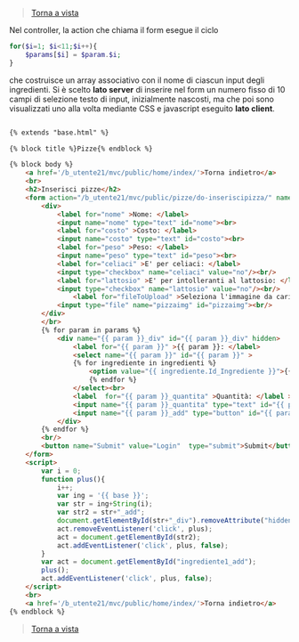 >[Torna a vista](view.md) 


Nel controller, la action che chiama il form esegue il ciclo 
```PHP
for($i=1; $i<11;$i++){
	$params[$i] = $param.$i;
}
```
che costruisce un array associativo con il nome di ciascun input degli ingredienti. Si è scelto **lato server** di inserire nel form un numero fisso di 10 campi di selezione testo di input, inizialmente nascosti, ma che poi sono visualizzati uno alla volta mediante CSS e javascript eseguito **lato client**.

```HTML

{% extends "base.html" %}

{% block title %}Pizze{% endblock %}

{% block body %}
    <a href='/b_utente21/mvc/public/home/index/'>Torna indietro</a>
    <br>
    <h2>Inserisci pizze</h2>
    <form action="/b_utente21/mvc/public/pizze/do-inseriscipizza/" name="Pizze_Form" method="post" enctype="multipart/form-data">
		<div>
			<label for="nome" >Nome: </label>
			<input name="nome" type="text" id="nome"><br>
			<label for="costo" >Costo: </label>
			<input name="costo" type="text" id="costo"><br>
			<label for="peso" >Peso: </label>
			<input name="peso" type="text" id="peso"><br>
			<label for="celiaci" >E' per celiaci: </label>
			<input type="checkbox" name="celiaci" value="no"/><br/>
			<label for="lattosio" >E' per intolleranti al lattosio: </label>
			<input type="checkbox" name="lattosio" value="no"/><br/>
		        <label for="fileToUpload" >Seleziona l'immagine da caricare: </label>
			<input type="file" name="pizzaimg" id="pizzaimg"><br/>
		</div>
		</br>
	   	{% for param in params %}
			<div name="{{ param }}_div" id="{{ param }}_div" hidden>
				<label for="{{ param }}" >{{ param }}: </label>
				<select name="{{ param }}" id="{{ param }}" >
				{% for ingrediente in ingredienti %} 
					<option value="{{ ingrediente.Id_Ingrediente }}">{{ ingrediente.Nome }}</option>
			    	{% endfor %}
				</select><br>
				<label  for="{{ param }}_quantita" >Quantità: </label >
				<input name="{{ param }}_quantita" type="text" id="{{ param }}_quantita" >
				<input name="{{ param }}_add" type="button" id="{{ param }}_add" value="+" >
			</div>
		{% endfor %}
		<br/>
		<button name="Submit" value="Login"  type="submit">Submit</button>
	</form>
	<script>
	    var i = 0;
	    function plus(){
	        i++;
	        var ing = '{{ base }}';
	        var str = ing+String(i);
	        var str2 = str+"_add";
	        document.getElementById(str+"_div").removeAttribute("hidden");
	        act.removeEventListener('click', plus);
	        act = document.getElementById(str2);
	        act.addEventListener('click', plus, false);
	    }
	    var act = document.getElementById("ingrediente1_add");
	    plus();
	    act.addEventListener('click', plus, false);
	</script>
	<br>
	<a href='/b_utente21/mvc/public/home/index/'>Torna indietro</a>
{% endblock %}


```
>[Torna a vista](view.md) 

